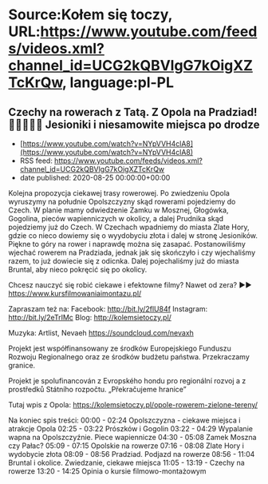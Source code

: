 # Source:Kołem się toczy, URL:https://www.youtube.com/feeds/videos.xml?channel_id=UCG2kQBVlgG7kOigXZTcKrQw, language:pl-PL

## Czechy na rowerach z Tatą. Z Opola na Pradziad! 🚴‍♂️🚴‍♂️💨 Jesioniki i niesamowite miejsca po drodze
 - [https://www.youtube.com/watch?v=NYpVVH4clA8](https://www.youtube.com/watch?v=NYpVVH4clA8)
 - RSS feed: https://www.youtube.com/feeds/videos.xml?channel_id=UCG2kQBVlgG7kOigXZTcKrQw
 - date published: 2020-08-25 00:00:00+00:00

Kolejna propozycja ciekawej trasy rowerowej. Po zwiedzeniu Opola wyruszymy na południe Opolszczyzny skąd rowerami pojedziemy do Czech. W planie mamy odwiedzenie Zamku w Mosznej, Głogówka, Gogolina, pieców wapienniczych w okolicy, a dalej Prudnika skąd pojedziemy już do Czech. W Czechach wpadniemy do miasta Zlate Hory, gdzie co nieco dowiemy się o wyydobyciu złota i dalej w stronę Jesioników. Piękne to góry na rower i naprawdę można się zasapać. Postanowiliśmy wjechać rowerem na Pradziada, jednak jak się skończyło i czy wjechaliśmy razem, to już dowiecie się z odicnka. Dalej pojechaliśmy już do miasta Bruntal, aby nieco pokręcić się po okolicy.

Chcesz nauczyć się robić ciekawe i efektowne filmy? Nawet od zera? ►► https://www.kursfilmowaniaimontazu.pl/

Zapraszam też na:
Facebook: http://bit.ly/2flU84f
Instagram: http://bit.ly/2eTrIMc
Blog: http://kolemsietoczy.pl/

Muzyka: Artlist, Nevaeh https://soundcloud.com/nevaxh

Projekt jest współfinansowany ze środków Europejskiego Funduszu Rozwoju Regionalnego oraz ze środków budżetu państwa. Przekraczamy granice.

Projekt je spolufinancován z Evropského hondu pro regionální rozvoj a z prostředků Státního rozpočtu. „Překračujeme hranice”

Tutaj wpis z Opola: https://kolemsietoczy.pl/opole-rowerem-zielone-tereny/

Na koniec spis treści:
00:00 - 02:24 Opolszczyzna - ciekawe miejsca i atrakcje Opola
02:25 - 03:22 Prószków i Gogolin
03:22 - 04:29 Wypalanie wapna na Opolszczyźnie. Piece wapiennicze
04:30 - 05:08 Zamek Moszna czy Pałac?
05:09 - 07:15 Opolskie na rowerze
07:16 - 08:08 Zlate Hory i wydobycie złota
08:09 - 08:56 Pradziad. Podjazd na rowerze
08:56 - 11:04 Bruntal i okolice. Zwiedzanie, ciekawe miejsca
11:05 - 13:19 - Czechy na rowerze
13:20 - 14:25 Opinia o kursie filmowo-montażowym

